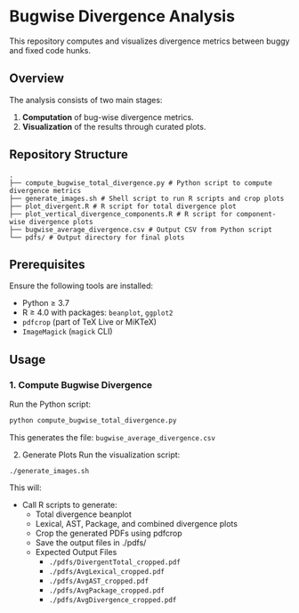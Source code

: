 
# Bugwise Divergence Analysis

This repository computes and visualizes divergence metrics between buggy and fixed code hunks.

## Overview

The analysis consists of two main stages:

1. **Computation** of bug-wise divergence metrics.  
2. **Visualization** of the results through curated plots.

## Repository Structure
```
.
├── compute_bugwise_total_divergence.py # Python script to compute divergence metrics
├── generate_images.sh # Shell script to run R scripts and crop plots
├── plot_divergent.R # R script for total divergence plot
├── plot_vertical_divergence_components.R # R script for component-wise divergence plots
├── bugwise_average_divergence.csv # Output CSV from Python script
└── pdfs/ # Output directory for final plots
```

## Prerequisites

Ensure the following tools are installed:

- Python ≥ 3.7  
- R ≥ 4.0 with packages: `beanplot`, `ggplot2`  
- `pdfcrop` (part of TeX Live or MiKTeX)  
- `ImageMagick` (`magick` CLI)

## Usage

### 1. Compute Bugwise Divergence

Run the Python script:

```bash
python compute_bugwise_total_divergence.py
```

This generates the file:
`bugwise_average_divergence.csv`

2. Generate Plots
Run the visualization script:
```
./generate_images.sh
```


This will:

- Call R scripts to generate:
  - Total divergence beanplot
  - Lexical, AST, Package, and combined divergence plots
  - Crop the generated PDFs using pdfcrop
  - Save the output files in ./pdfs/
  - Expected Output Files
    - `./pdfs/DivergentTotal_cropped.pdf`
    - `./pdfs/AvgLexical_cropped.pdf`
    - `./pdfs/AvgAST_cropped.pdf`
    - `./pdfs/AvgPackage_cropped.pdf`
    - `./pdfs/AvgDivergence_cropped.pdf`

